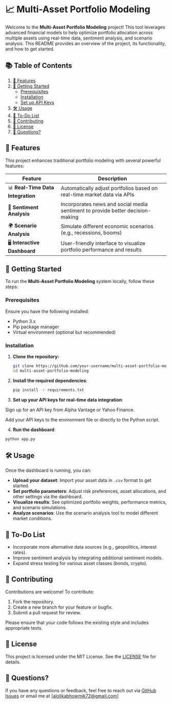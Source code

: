 # 📈 Multi-Asset Portfolio Modeling

Welcome to the **Multi-Asset Portfolio Modeling** project! This tool leverages advanced financial models to help optimize portfolio allocation across multiple assets using real-time data, sentiment analysis, and scenario analysis. This README provides an overview of the project, its functionality, and how to get started.

## 📚 Table of Contents

1. [🌟 Features](#-features)
2. [🚀 Getting Started](#-getting-started)
   - [Prerequisites](#prerequisites)
   - [Installation](#installation)
   - [Set up API Keys](#set-up-your-api-keys-for-real-time-data-integration)
3. [🛠️ Usage](#-usage)
4. [🎯 To-Do List](#-to-do-list)
5. [🤝 Contributing](#-contributing)
6. [📜 License](#-license)
7. [💬 Questions?](#-questions)

## 🌟 Features

This project enhances traditional portfolio modeling with several powerful features:

| Feature                         | Description                                                                 |
|----------------------------------|-----------------------------------------------------------------------------|
| 📊 **Real-Time Data Integration**  | Automatically adjust portfolios based on real-time market data via APIs      |
| 📰 **Sentiment Analysis**         | Incorporates news and social media sentiment to provide better decision-making|
| 🌍 **Scenario Analysis**          | Simulate different economic scenarios (e.g., recessions, booms)              |
| 🖥️ **Interactive Dashboard**       | User-friendly interface to visualize portfolio performance and results        |

## 🚀 Getting Started

To run the **Multi-Asset Portfolio Modeling** system locally, follow these steps:

### Prerequisites
Ensure you have the following installed:
- Python 3.x
- Pip package manager
- Virtual environment (optional but recommended)

### Installation

1. **Clone the repository:**
   ```bash
   git clone https://github.com/your-username/multi-asset-portfolio-modeling.git
   cd multi-asset-portfolio-modeling
   ```
2. **Install the required dependencies**:
   ```bash
   pip install -r requirements.txt
   ```
3. **Set up your API keys for real-time data integration**:

Sign up for an API key from Alpha Vantage or Yahoo Finance.

Add your API keys to the environment file or directly to the Python script.

4. **Run the dashboard**:
```bash
python app.py
```
## 🛠️ Usage
Once the dashboard is running, you can:

- **Upload your dataset**: Import your asset data in `.csv` format to get started.
- **Set portfolio parameters**: Adjust risk preferences, asset allocations, and other settings via the dashboard.
- **Visualize results**: See optimized portfolio weights, performance metrics, and scenario simulations.
- **Analyze scenarios**: Use the scenario analysis tool to model different market conditions.

## 🎯 To-Do List
- Incorporate more alternative data sources (e.g., geopolitics, interest rates).
- Improve sentiment analysis by integrating additional sentiment models.
- Expand stress testing for various asset classes (bonds, crypto).

## 🤝 Contributing
Contributions are welcome! To contribute:
1. Fork the repository.
2. Create a new branch for your feature or bugfix.
3. Submit a pull request for review.

Please ensure that your code follows the existing style and includes appropriate tests.

## 📜 License
This project is licensed under the MIT License. See the [LICENSE](LICENSE) file for details.

## 💬 Questions?
If you have any questions or feedback, feel free to reach out via [GitHub Issues](https://github.com/alo7lika/multi-asset-portfolio-modeling/issues) or email me at [alolikabhowmik72@gmail.com]
